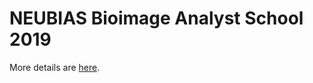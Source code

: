 # NEUBIAS Bioimage Analyst School 2019

More details are [here](NEUBIAS_BioimageAnalystSchool2019.md).
